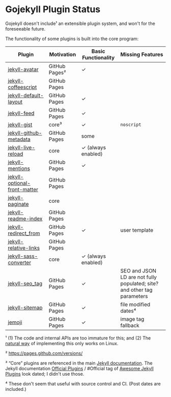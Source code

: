 # Gojekyll Plugin Status

Gojekyll doesn't include¹ an extensible plugin system, and won't for the foreseeable future.

The functionality of some plugins is built into the core program:

| Plugin                                                       | Motivation    | Basic Functionality | Missing Features                                                        |
|--------------------------------------------------------------|---------------|---------------------|-------------------------------------------------------------------------|
| [jekyll-avatar][jekyll-avatar]                               | GitHub Pages² | ✓                   |                                                                         |
| [jekyll-coffeescript][jekyll-coffeescript]                   | GitHub Pages  |                     |                                                                         |
| [jekyll-default-layout][jekyll-default-layout]               | GitHub Pages  | ✓                   |                                                                         |
| [jekyll-feed][jekyll-feed]                                   | GitHub Pages  | ✓                   |                                                                         |
| [jekyll-gist][jekyll-gist]                                   | core³         | ✓                   | `noscript`                                                              |
| [jekyll-github-metadata][jekyll-github-metadata]             | GitHub Pages  | some                |                                                                         |
| [jekyll-live-reload][jekyll-live-reload]                     | core          | ✓ (always enabled)  |                                                                         |
| [jekyll-mentions][jekyll-mentions]                           | GitHub Pages  | ✓                   |                                                                         |
| [jekyll-optional-front-matter][jekyll-optional-front-matter] | GitHub Pages  |                     |                                                                         |
| [jekyll-paginate][jekyll-paginate]                           | core          |                     |                                                                         |
| [jekyll-readme-index][jekyll-readme-index]                   | GitHub Pages  |                     |                                                                         |
| [jekyll-redirect_from][jekyll-redirect_from]                 | GitHub Pages  | ✓                   | user template                                                           |
| [jekyll-relative-links][jekyll-relative-links]               | GitHub Pages  |                     |                                                                         |
| [jekyll-sass-converter][jekyll-sass-converter]               | core          | ✓ (always enabled)  |                                                                         |
| [jekyll-seo_tag][jekyll-seo_tag]                             | GitHub Pages  | ✓                   | SEO and JSON LD are not fully populated; site? and other tag parameters |
| [jekyll-sitemap][jekyll-sitemap]                             | GitHub Pages  | ✓                   | file modified dates⁴                                                    |
| [jemoji][jemoji]                                             | GitHub Pages  | ✓                   | image tag fallback                                                      |

¹ (1) The code and internal APIs are too immature for this; and (2) The [natural way](https://golang.org/pkg/plugin/) of implementing this only works on Linux.

² <https://pages.github.com/versions/>

³ “Core” plugins are referenced in the main [Jekyll documentation](https://jekyllrb.com/docs/home/).
The Jekyll documentation [Official Plugins](https://jekyllrb.com/docs/plugins/#available-plugins) / #Official tag of [Awesome Jekyll Plugins](https://github.com/planetjekyll/awesome-jekyll-plugins) look dated; I didn't use those.

⁴ These don't seem that useful with source control and CI. (Post dates are included.)

[jekyll-avatar]: https://github.com/benbalter/jekyll-avatar
[jekyll-coffeescript]: https://github.com/jekyll/jekyll-coffeescript
[jekyll-default-layout]: https://github.com/benbalter/jekyll-default-layout
[jekyll-feed]: https://github.com/jekyll/jekyll-feed
[jekyll-gist]: https://github.com/jekyll/jekyll-gist
[jekyll-github-metadata]: https://github.com/parkr/github-metadata
[jekyll-live-reload]: https://github.com/RobertDeRose/jekyll-livereload
[jekyll-mentions]: https://github.com/jekyll/jekyll-mentions
[jekyll-optional-front-matter]: https://github.com/benbalter/jekyll-optional-front-matter
[jekyll-paginate]: https://github.com/jekyll/jekyll-paginate
[jekyll-readme-index]: https://github.com/benbalter/jekyll-readme-index
[jekyll-redirect_from]: https://github.com/jekyll/jekyll-redirect-from
[jekyll-relative-links]: https://github.com/benbalter/jekyll-relative-links
[jekyll-sass-converter]: https://github.com/jekyll/jekyll-sass-converter
[jekyll-seo_tag]: https://github.com/jekyll/jekyll-seo-tag
[jekyll-sitemap]: https://github.com/jekyll/jekyll-sitemap
[jemoji]: https://github.com/jekyll/jemoji
